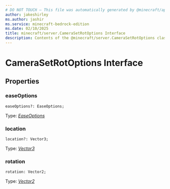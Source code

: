 ```yaml
---
# DO NOT TOUCH — This file was automatically generated by @minecraft/api-docs-generator, to report problems file an issue at https://github.com/Mojang/minecraft-scripting-libraries
author: jakeshirley
ms.author: jashir
ms.service: minecraft-bedrock-edition
ms.date: 02/10/2025
title: minecraft/server.CameraSetRotOptions Interface
description: Contents of the @minecraft/server.CameraSetRotOptions class.
---
```

# CameraSetRotOptions Interface

## Properties

### **easeOptions**
`easeOptions?: EaseOptions;`

Type: [*EaseOptions*](EaseOptions.md)

### **location**
`location?: Vector3;`

Type: [*Vector3*](Vector3.md)

### **rotation**
`rotation: Vector2;`

Type: [*Vector2*](Vector2.md)
